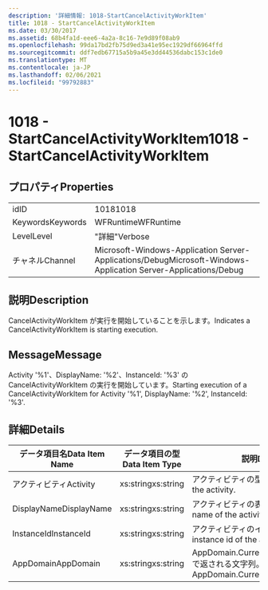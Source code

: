 ```yaml
---
description: '詳細情報: 1018-StartCancelActivityWorkItem'
title: 1018 - StartCancelActivityWorkItem
ms.date: 03/30/2017
ms.assetid: 68b4fa1d-eee6-4a2a-8c16-7e9d89f08ab9
ms.openlocfilehash: 99da17bd2fb75d9ed3a41e95ec1929df66964ffd
ms.sourcegitcommit: ddf7edb67715a5b9a45e3dd44536dabc153c1de0
ms.translationtype: MT
ms.contentlocale: ja-JP
ms.lasthandoff: 02/06/2021
ms.locfileid: "99792883"
---
```

# <a name="1018---startcancelactivityworkitem"></a><span data-ttu-id="4d691-103">1018 - StartCancelActivityWorkItem</span><span class="sxs-lookup"><span data-stu-id="4d691-103">1018 - StartCancelActivityWorkItem</span></span>

## <a name="properties"></a><span data-ttu-id="4d691-104">プロパティ</span><span class="sxs-lookup"><span data-stu-id="4d691-104">Properties</span></span>  
  
|||  
|-|-|  
|<span data-ttu-id="4d691-105">id</span><span class="sxs-lookup"><span data-stu-id="4d691-105">ID</span></span>|<span data-ttu-id="4d691-106">1018</span><span class="sxs-lookup"><span data-stu-id="4d691-106">1018</span></span>|  
|<span data-ttu-id="4d691-107">Keywords</span><span class="sxs-lookup"><span data-stu-id="4d691-107">Keywords</span></span>|<span data-ttu-id="4d691-108">WFRuntime</span><span class="sxs-lookup"><span data-stu-id="4d691-108">WFRuntime</span></span>|  
|<span data-ttu-id="4d691-109">Level</span><span class="sxs-lookup"><span data-stu-id="4d691-109">Level</span></span>|<span data-ttu-id="4d691-110">"詳細"</span><span class="sxs-lookup"><span data-stu-id="4d691-110">Verbose</span></span>|  
|<span data-ttu-id="4d691-111">チャネル</span><span class="sxs-lookup"><span data-stu-id="4d691-111">Channel</span></span>|<span data-ttu-id="4d691-112">Microsoft-Windows-Application Server-Applications/Debug</span><span class="sxs-lookup"><span data-stu-id="4d691-112">Microsoft-Windows-Application Server-Applications/Debug</span></span>|  
  
## <a name="description"></a><span data-ttu-id="4d691-113">説明</span><span class="sxs-lookup"><span data-stu-id="4d691-113">Description</span></span>  

 <span data-ttu-id="4d691-114">CancelActivityWorkItem が実行を開始していることを示します。</span><span class="sxs-lookup"><span data-stu-id="4d691-114">Indicates a CancelActivityWorkItem is starting execution.</span></span>  
  
## <a name="message"></a><span data-ttu-id="4d691-115">Message</span><span class="sxs-lookup"><span data-stu-id="4d691-115">Message</span></span>  

 <span data-ttu-id="4d691-116">Activity '%1'、DisplayName: '%2'、InstanceId: '%3' の CancelActivityWorkItem の実行を開始しています。</span><span class="sxs-lookup"><span data-stu-id="4d691-116">Starting execution of a CancelActivityWorkItem for Activity '%1', DisplayName: '%2', InstanceId: '%3'.</span></span>  
  
## <a name="details"></a><span data-ttu-id="4d691-117">詳細</span><span class="sxs-lookup"><span data-stu-id="4d691-117">Details</span></span>  
  
|<span data-ttu-id="4d691-118">データ項目名</span><span class="sxs-lookup"><span data-stu-id="4d691-118">Data Item Name</span></span>|<span data-ttu-id="4d691-119">データ項目の型</span><span class="sxs-lookup"><span data-stu-id="4d691-119">Data Item Type</span></span>|<span data-ttu-id="4d691-120">説明</span><span class="sxs-lookup"><span data-stu-id="4d691-120">Description</span></span>|  
|--------------------|--------------------|-----------------|  
|<span data-ttu-id="4d691-121">アクティビティ</span><span class="sxs-lookup"><span data-stu-id="4d691-121">Activity</span></span>|<span data-ttu-id="4d691-122">xs:string</span><span class="sxs-lookup"><span data-stu-id="4d691-122">xs:string</span></span>|<span data-ttu-id="4d691-123">アクティビティの型名。</span><span class="sxs-lookup"><span data-stu-id="4d691-123">The type name of the activity.</span></span>|  
|<span data-ttu-id="4d691-124">DisplayName</span><span class="sxs-lookup"><span data-stu-id="4d691-124">DisplayName</span></span>|<span data-ttu-id="4d691-125">xs:string</span><span class="sxs-lookup"><span data-stu-id="4d691-125">xs:string</span></span>|<span data-ttu-id="4d691-126">アクティビティの表示名。</span><span class="sxs-lookup"><span data-stu-id="4d691-126">The display name of the activity.</span></span>|  
|<span data-ttu-id="4d691-127">InstanceId</span><span class="sxs-lookup"><span data-stu-id="4d691-127">InstanceId</span></span>|<span data-ttu-id="4d691-128">xs:string</span><span class="sxs-lookup"><span data-stu-id="4d691-128">xs:string</span></span>|<span data-ttu-id="4d691-129">アクティビティのインスタンス ID。</span><span class="sxs-lookup"><span data-stu-id="4d691-129">The instance id of the activity.</span></span>|  
|<span data-ttu-id="4d691-130">AppDomain</span><span class="sxs-lookup"><span data-stu-id="4d691-130">AppDomain</span></span>|<span data-ttu-id="4d691-131">xs:string</span><span class="sxs-lookup"><span data-stu-id="4d691-131">xs:string</span></span>|<span data-ttu-id="4d691-132">AppDomain.CurrentDomain.FriendlyName で返される文字列。</span><span class="sxs-lookup"><span data-stu-id="4d691-132">The string returned by AppDomain.CurrentDomain.FriendlyName.</span></span>|
